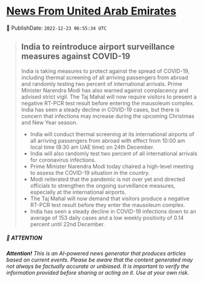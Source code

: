 [News From United Arab Emirates](https://github.com/UAE-Camel/News)
==========


📆 PublishDate: `2022-12-23 06:55:34 UTC`


> ## India to reintroduce airport surveillance measures against COVID-19
> 
> India is taking measures to protect against the spread of COVID-19, including thermal screening of all arriving passengers from abroad and randomly testing two percent of international arrivals. Prime Minister Narendra Modi has also warned against complacency and advised strict vigil. The Taj Mahal will now require visitors to present a negative RT-PCR test result before entering the mausoleum complex. India has seen a steady decline in COVID-19 cases, but there is concern that infections may increase during the upcoming Christmas and New Year season.
> 
> - India will conduct thermal screening at its international airports of all arriving passengers from abroad with effect from 10:00 am local time (8:30 am UAE time) on 24th December.
> - India will also randomly test two percent of all international arrivals for coronavirus infections.
> - Prime Minister Narendra Modi today chaired a high-level meeting to assess the COVID-19 situation in the country.
> - Modi reiterated that the pandemic is not over yet and directed officials to strengthen the ongoing surveillance measures, especially at the international airports.
> - The Taj Mahal will now demand that visitors produce a negative RT-PCR test result before they enter the mausoleum complex.
> - India has seen a steady decline in COVID-19 infections down to an average of 153 daily cases and a low weekly positivity of 0.14 percent until 22nd December.


##### 📝 ATTENTION

###### **Attention!** This is an AI-powered news generator that produces articles based on current events. Please be aware that the content generated may not always be factually accurate or unbiased. It is important to verify the information provided before sharing or acting on it. Use at your own risk.
